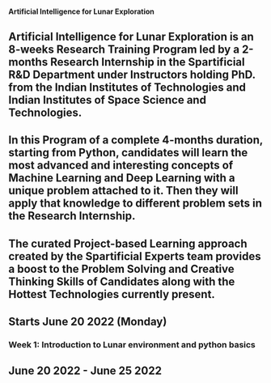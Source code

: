 #### Artificial Intelligence for Lunar Exploration 

## Artificial Intelligence for Lunar Exploration is an 8-weeks Research Training Program led by a 2-months Research Internship in the Spartificial R&D Department under Instructors holding PhD. from the Indian Institutes of Technologies and Indian Institutes of Space Science and Technologies. 

## In this Program of a complete 4-months duration, starting from Python, candidates will learn the most advanced and interesting concepts of Machine Learning and Deep Learning with a unique problem attached to it. Then they will apply that knowledge to different problem sets in the Research Internship.

## The curated Project-based Learning approach created by the Spartificial Experts team provides a boost to the Problem Solving and Creative Thinking Skills of Candidates along with the Hottest Technologies currently present. 

## Starts June 20 2022 (Monday) 

### Week 1: Introduction to Lunar environment and python basics 

## June 20 2022 - June 25 2022

